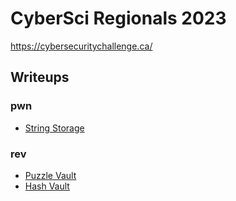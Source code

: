 # CyberSci Regionals 2023

https://cybersecuritychallenge.ca/

## Writeups

### pwn

- [String Storage](./pwn/string-storage)

### rev

- [Puzzle Vault](./pwn/puzzle-vault)
- [Hash Vault](./pwn/hash-vault)
